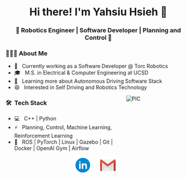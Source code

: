 <!--
**yahsiuhsieh/yahsiuhsieh** is a ✨ _special_ ✨ repository because its `README.md` (this file) appears on your GitHub profile.

Here are some ideas to get you started:

- 🔍 I’m currently working on ...
- 🌱 I’m currently learning ...
- 👯 I’m looking to collaborate on ...
- 🤔 I’m looking for help with ...
- 💬 Ask me about ...
- 📫 How to reach me: ...
- 😄 Pronouns: ...
- ⚡ Fun fact: ...
-->

<h1 align="center">Hi there! I'm Yahsiu Hsieh 👋 </h1>
<h3 align="center">🚀 Robotics Engineer | Software Developer | Planning and Control  🚀</h3>

<div align="left"> 
  <h3> 👨🏻‍💻 About Me </h3>

  - 🔭 &nbsp; Currently working as a Software Developer @ Torc Robotics
  - 🎓 &nbsp; M.S. in Electrical & Computer Engineering at UCSD
  - 🌱 &nbsp; Learning more about Autonomous Driving Software Stack
  - 😄 &nbsp; Interested in Self Driving and Robotics Technology
</div> 
</div>

<div>
<img width = "35%" align="right" alt="PIC" height="130px" src="https://www.linkpicture.com/q/ucsd-logo.png" />
</div>

<h3> 🛠 &nbsp;Tech Stack</h3>

- 💻 &nbsp;
  C++ | Python
- ⚡ &nbsp;
  Planning, Control, Machine Learning, Reinforcement Learning
- 🔧 &nbsp;
  ROS | PyTorch | Linux | Gazebo | Git | Docker | OpenAI Gym | Airflow
  
<!--<div>
  <h3> 💻 Languages and Tools </h3>
  <p>
    <img src="https://www.linkpicture.com/q/c_3.png" width="50">
    <img title="Python" src="https://raw.githubusercontent.com/Thomas-George-T/Thomas-George-T/master/assets/python.svg" width="50" />
    <img src="https://www.linkpicture.com/q/html_3.png" width="50">
    <img src="https://www.linkpicture.com/q/js_10.png" width="55" height="55px">
    <img src="https://www.linkpicture.com/q/css_1.png" width="50">
    <img src="https://www.linkpicture.com/q/php_1.png" width="40">
    <img src="https://www.linkpicture.com/q/d3js.png" width="45">
    <img src="https://www.linkpicture.com/q/jupyter.png" width="50">
    <img src="https://www.linkpicture.com/q/nodejs.png" width="80" height="65">
    <img src="https://www.linkpicture.com/q/mysql.png" width="50">
    <img src="https://www.linkpicture.com/q/tensorflow.png" width="100">
    <img src="https://www.linkpicture.com/q/react_1.png" width="130">
    <img src="https://www.linkpicture.com/q/vscode.png" width="150" height="65">
  <p>
</div> -->

<p align="center">
<a href="https://www.linkedin.com/in/yahsiuhsieh/"><img src="https://github.com/sarthak77/sarthak77/blob/master/icons/icons8-linkedin-circled-48.png" alt="LinkedIn"></a> &nbsp; &nbsp;
<a href="arthur960304@gmail.com"><img src="https://github.com/sarthak77/sarthak77/blob/master/icons/icons8-gmail-48.png" alt="Gmail"></a> &nbsp; &nbsp;
</p>

<!--https://icons8.com/icons/set/svg-->
